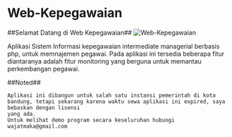 Web-Kepegawaian
==============

##Selamat Datang di Web Kepegawaian##
![Web-Kepegawaian](https://raw.githubusercontent.com/wajatmaka/Web-Kepegawaian/master/img/logo.png) 

Aplikasi Sistem Informasi kepegawaian intermediate managerial berbasis php, untuk memnajemen pegawai.
Pada aplikasi ini tersedia beberapa fitur diantaranya adalah fitur monitoring yang berguna untuk memantau perkembangan pegawai. 


##Noted##
```
Aplikasi ini dibangun untuk salah satu instansi pemerintah di kota bandung, tetapi sekarang karena waktu sewa aplikasi ini expired, saya bebaskan dengan lisensi 
yang ada.
Untuk melihat demo program secara keseluruhan hubungi wajatmaka@gmail.com
```
